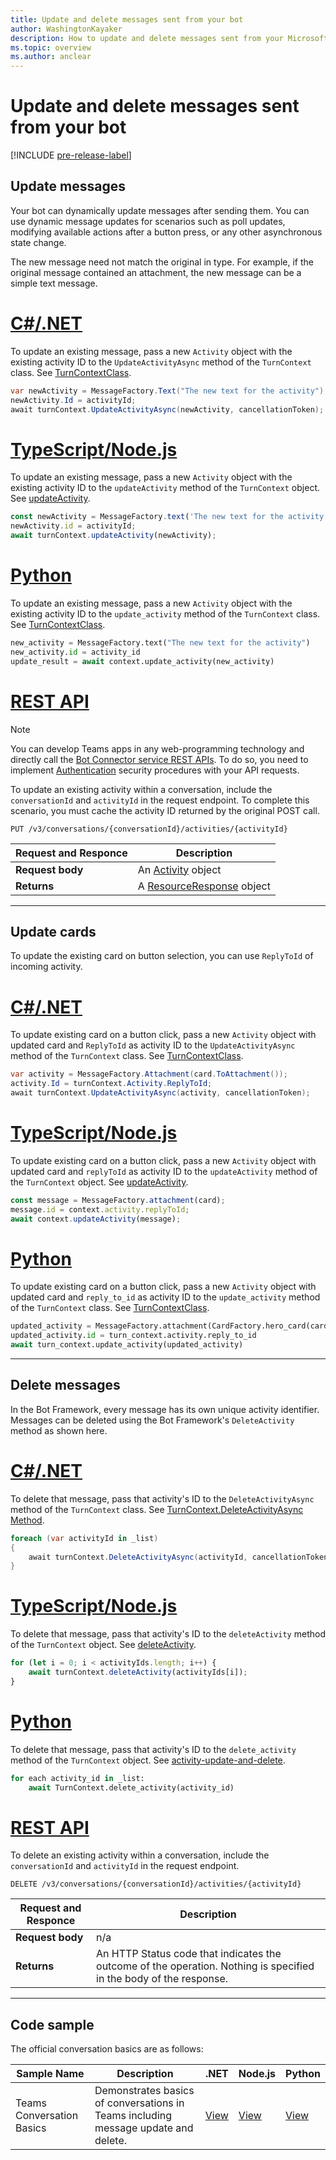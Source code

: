 ```yaml
---
title: Update and delete messages sent from your bot
author: WashingtonKayaker
description: How to update and delete messages sent from your Microsoft Teams bot
ms.topic: overview
ms.author: anclear
---
```


# Update and delete messages sent from your bot

[!INCLUDE [pre-release-label](~/includes/v4-to-v3-pointer-bots.md)]

## Update messages

Your bot can dynamically update messages after sending them. You can use dynamic message updates for scenarios such as poll updates, modifying available actions after a button press, or any other asynchronous state change.

The new message need not match the original in type. For example, if the original message contained an attachment, the new message can be a simple text message.

# [C#/.NET](#tab/dotnet)

To update an existing message, pass a new `Activity` object with the existing activity ID to the `UpdateActivityAsync` method of the `TurnContext` class. See [TurnContextClass](/dotnet/api/microsoft.bot.builder.turncontext?view=botbuilder-dotnet-stable&preserve-view=true).

```csharp
var newActivity = MessageFactory.Text("The new text for the activity");
newActivity.Id = activityId;
await turnContext.UpdateActivityAsync(newActivity, cancellationToken);
```

# [TypeScript/Node.js](#tab/typescript)

To update an existing message, pass a new `Activity` object with the existing activity ID to the `updateActivity` method of the `TurnContext` object. See [updateActivity](/javascript/api/botbuilder-core/turncontext?view=botbuilder-ts-latest#updateactivity-partial-activity--&preserve-view=true).

```typescript
const newActivity = MessageFactory.text('The new text for the activity');
newActivity.id = activityId;
await turnContext.updateActivity(newActivity);
```

# [Python](#tab/python)

To update an existing message, pass a new `Activity` object with the existing activity ID to the `update_activity` method of the `TurnContext` class. See [TurnContextClass](/python/api/botbuilder-core/botbuilder.core.turncontext?view=botbuilder-py-latest&preserve-view=true).

```python
new_activity = MessageFactory.text("The new text for the activity")
new_activity.id = activity_id
update_result = await context.update_activity(new_activity)
```

# [REST API](#tab/rest)

> [!NOTE]
> You can develop Teams apps in any web-programming technology and directly call the [Bot Connector service REST APIs](/azure/bot-service/rest-api/bot-framework-rest-connector-api-reference?view=azure-bot-service-4.0&preserve-view=true). To do so, you need to implement [Authentication](/azure/bot-service/rest-api/bot-framework-rest-connector-authentication?view=azure-bot-service-4.0&preserve-view=true) security procedures with your API requests.

To update an existing activity within a conversation, include the `conversationId` and `activityId` in the request endpoint. To complete this scenario, you must cache the activity ID returned by the original POST call.

```http
PUT /v3/conversations/{conversationId}/activities/{activityId}
```

| **Request and Responce** | **Description** |
|----|----|
| **Request body** | An [Activity](/azure/bot-service/rest-api/bot-framework-rest-connector-api-reference?view=azure-bot-service-4.0#activity-object&preserve-view=true) object |
| **Returns** | A [ResourceResponse](/azure/bot-service/rest-api/bot-framework-rest-connector-api-reference?view=azure-bot-service-4.0#resourceresponse-object&preserve-view=true) object |

---

## Update cards

To update the existing card on button selection, you can use `ReplyToId` of incoming activity.

# [C#/.NET](#tab/dotnet)

To update existing card on a button click, pass a new `Activity` object with updated card and `ReplyToId` as activity ID to the `UpdateActivityAsync` method of the `TurnContext` class. See [TurnContextClass](/dotnet/api/microsoft.bot.builder.turncontext?view=botbuilder-dotnet-stable&preserve-view=true).

```csharp
var activity = MessageFactory.Attachment(card.ToAttachment());
activity.Id = turnContext.Activity.ReplyToId;
await turnContext.UpdateActivityAsync(activity, cancellationToken);
```

# [TypeScript/Node.js](#tab/typescript)

To update existing card on a button click, pass a new `Activity` object with updated card and `replyToId` as activity ID to the `updateActivity` method of the `TurnContext` object. See [updateActivity](/javascript/api/botbuilder-core/turncontext?view=botbuilder-ts-latest#updateactivity-partial-activity--&preserve-view=true).

```typescript
const message = MessageFactory.attachment(card);
message.id = context.activity.replyToId;
await context.updateActivity(message);
```

# [Python](#tab/python)

To update existing card on a button click, pass a new `Activity` object with updated card and `reply_to_id` as activity ID to the `update_activity` method of the `TurnContext` class. See [TurnContextClass](/python/api/botbuilder-core/botbuilder.core.turncontext?view=botbuilder-py-latest&preserve-view=true).

```python
updated_activity = MessageFactory.attachment(CardFactory.hero_card(card))
updated_activity.id = turn_context.activity.reply_to_id
await turn_context.update_activity(updated_activity)
```

---

## Delete messages

In the Bot Framework, every message has its own unique activity identifier.
Messages can be deleted using the Bot Framework's `DeleteActivity` method as shown here.

# [C#/.NET](#tab/dotnet)

To delete that message, pass that activity's ID to the `DeleteActivityAsync` method of the `TurnContext` class. See [TurnContext.DeleteActivityAsync Method](/dotnet/api/microsoft.bot.builder.turncontext.deleteactivityasync?view=botbuilder-dotnet-stable&preserve-view=true).

```csharp
foreach (var activityId in _list)
{
    await turnContext.DeleteActivityAsync(activityId, cancellationToken);
}
```

# [TypeScript/Node.js](#tab/typescript)

To delete that message, pass that activity's ID to the `deleteActivity` method of the `TurnContext` object. See [deleteActivity](/javascript/api/botbuilder-core/turncontext?view=botbuilder-ts-latest#deleteactivity-string---partial-conversationreference--&preserve-view=true).

```typescript
for (let i = 0; i < activityIds.length; i++) {
    await turnContext.deleteActivity(activityIds[i]);
}
```

# [Python](#tab/python)

To delete that message, pass that activity's ID to the `delete_activity` method of the `TurnContext` object. See [activity-update-and-delete](https://github.com/microsoft/botbuilder-python/blob/c04ecacb22c1f4b43a671fe2f1e4782218391975/tests/teams/scenarios/activity-update-and-delete/bots/activity_update_and_delete_bot.py).

```python
for each activity_id in _list:
    await TurnContext.delete_activity(activity_id)
```

# [REST API](#tab/rest)

 To delete an existing activity within a conversation, include the `conversationId` and `activityId` in the request endpoint.

```http
DELETE /v3/conversations/{conversationId}/activities/{activityId}
```

| **Request and Responce** | **Description** |
|----|----|
| **Request body** | n/a |
| **Returns** | An HTTP Status code that indicates the outcome of the operation. Nothing is specified in the body of the response. |

---

## Code sample

The official conversation basics are as follows:

| **Sample Name** | **Description** | **.NET** | **Node.js** | **Python** |
|----------------------|-----------------|--------|-------------|--------|
| Teams Conversation Basics  | Demonstrates basics of conversations in Teams including message update and delete. | [View](https://github.com/microsoft/BotBuilder-Samples/tree/main/samples/csharp_dotnetcore/57.teams-conversation-bot) | [View](https://github.com/microsoft/BotBuilder-Samples/tree/main/samples/javascript_nodejs/57.teams-conversation-bot) | [View](https://github.com/microsoft/BotBuilder-Samples/tree/main/samples/python/57.teams-conversation-bot) |

